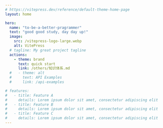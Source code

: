 ```yaml
---
# https://vitepress.dev/reference/default-theme-home-page
layout: home

hero:
  name: "to-be-a-better-pragrammer"
  text: "good good study, day day up!"
  image:
    src: /vitepress-logo-large.webp
    alt: VitePress
  # tagline: My great project tagline
  actions:
    - theme: brand
      text: quick start
      link: /others/知识体系.md
  #   - theme: alt
  #     text: API Examples
  #     link: /api-examples

# features:
#   - title: Feature A
#     details: Lorem ipsum dolor sit amet, consectetur adipiscing elit
#   - title: Feature B
#     details: Lorem ipsum dolor sit amet, consectetur adipiscing elit
#   - title: Feature C
#     details: Lorem ipsum dolor sit amet, consectetur adipiscing elit
---
```


<style> 
:root { 
  --vp-home-hero-name-color: transparent; 
  --vp-home-hero-name-background: -webkit-linear-gradient(120deg, #bd34fe 30%, #41d1ff); --vp-home-hero-image-background-image: linear-gradient(-45deg, #bd34fe 50%, #47caff 50%); --vp-home-hero-image-filter: blur(44px); 
} 

@media (min-width: 640px) { 
  :root { 
    --vp-home-hero-image-filter: blur(56px); 
  } 
} 

@media (min-width: 960px) { 
  :root { 
    --vp-home-hero-image-filter: blur(68px); 
  } 
} 
</style>